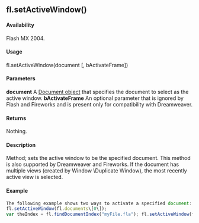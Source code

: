 ## fl.setActiveWindow()

#### Availability

Flash MX 2004.

#### Usage

fl.setActiveWindow(document \[, bActivateFrame\])

#### Parameters

**document** A [Document object](#!wielmic/developers-animatesdk-docs/test/Document_object/document_summary.md) that specifies the document to select as the active window.
**bActivateFrame** An optional parameter that is ignored by Flash and Fireworks and is present only for compatibility with Dreamweaver.

#### Returns

Nothing.

#### Description

Method; sets the active window to be the specified document. This method is also supported by Dreamweaver and Fireworks. If the document has multiple views (created by Window \Duplicate Window), the most recently active view is selected.

#### Example

```javascript
The following example shows two ways to activate a specified document:
fl.setActiveWindow(fl.documents\[0\]);
var theIndex = fl.findDocumentIndex("myFile.fla"); fl.setActiveWindow(fl.documents\[theIndex\]);

```
